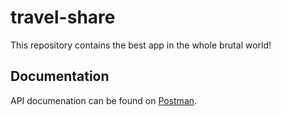 # travel-share

This repository contains the best app in the whole brutal world!

## Documentation

API documenation can be found on [Postman](https://documenter.getpostman.com/view/10289442/TW6uopDF).
